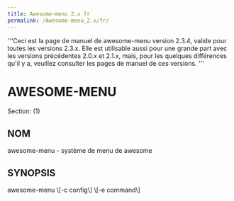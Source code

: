 ```yaml
---
title: Awesome-menu 2.x fr
permalink: /Awesome-menu_2.x/fr/
---
```


'''Ceci est la page de manuel de awesome-menu version 2.3.4, valide pour toutes les versions 2.3.x. Elle est utilisable aussi pour une grande part avec les versions précédentes 2.0.x et 2.1.x, mais, pour les quelques différences qu'il y a, veuillez consulter les pages de manuel de ces versions. '''

<H1>
AWESOME-MENU

</H1>
Section: (1)

<H2>
NOM

</H2>
awesome-menu - système de menu de awesome

<H2>
SYNOPSIS

</H2>
awesome-menu \[-c config\] \[-e command\]

<title>
<H2>
DESCRIPTION

</H2>
awesome-menu est un outil qui fait apparaître un menu sur votre écran ; par la saisie au clavier il vous permet de chercher dans une liste de complètement par défaut, ou dans une liste de complètement contenant vos propres fichiers.

<H2>
UTILISATION

</H2>
Par défaut, awesome-menu lit le complètement à partir de l'entrée standard. Si rien n'est lu, la liste de complètement est construite à partir des fichiers du répertoire courant de travail.

Pour construire un menu avec tous les fichiers exécutables de /usr/bin :

<DL COMPACT>
<DT>
<DD>
    ls /usr/bin | awesome-menu -e 'exec ' 'Execute'

</DL>
Pour construire le même menu et lancer les programmes dans une fenêtre de terminal :

<DL COMPACT>
<DT>
<DD>
    ls /usr/bin | awesome-menu -e 'xterm -e exec ' 'Execute in terminal'

</DL>
Pour obtenir une invite de connection ssh :

<DL COMPACT>
<DT>
<DD>
    cut -d' ' -f1 ~/.ssh/known_hosts | cut -d, -f1 | awesome-menu -e 'xterm -e ssh ' 'ssh to:'

</DL>
Si vous ne spécifiez pas l'option -e, le résultat sera envoyé sur la sortie standard. Vous pouvez faire quelquechose comme ça :

<DL COMPACT>
<DT>
<DD>
    gzip "$(awesome-menu '"File to gzip')"

</DL>
<H2>
OPTIONS

</H2>
-c config

<DL COMPACT>
<DT>
<DD>
Utilise le fichier de configuration "config" à la place de $HOME/.awesomerc.

</DL>
-e command

<DL COMPACT>
<DT>
<DD>
Commande à exécuter. Le résultat est ajouté à la fin de cette commande (comme xargs).

</DL>
<title>
<DL COMPACT>
<DT>
<DD>
Affiche "title". On l'utilise aussi pour identifier une section de menu dans le fichier awesomerc.

</DL>
<H2>
VOIR AUSSI

</H2>
awesome(1) awesomerc(5)

<H2>
AUTEUR

</H2>
Julien Danjou &lt;julien@danjou.info\[1\]&gt;

<H2>
WWW

</H2>
<I><http://awesome.naquadah.org></I>

<H2>
NOTES

</H2>
<DL COMPACT>
<DT>
1. julien@danjou.info

<DL COMPACT>
<DT>
<DD>
courriel : [mailto:julien@danjou.info](mailto:julien@danjou.info)

</DL>
<H2>
TRADUCTION

</H2>
Ce document est une traduction, réalisée par Jean-Luc Duflot <jl POING duflot CHEZ laposte POING net> le 2 novembre 2008.

L'équipe de traduction a fait le maximum pour réaliser une adaptation française de qualité. La version anglaise la plus à jour de ce document est toujours consultable via la commande : LANGUAGE=en man awesome-menu. N'hésitez pas à signaler à l'auteur ou au traducteur, selon le cas, toute erreur dans cette page de manuel.

[Category:Awesome2](/Category:Awesome2 "wikilink")